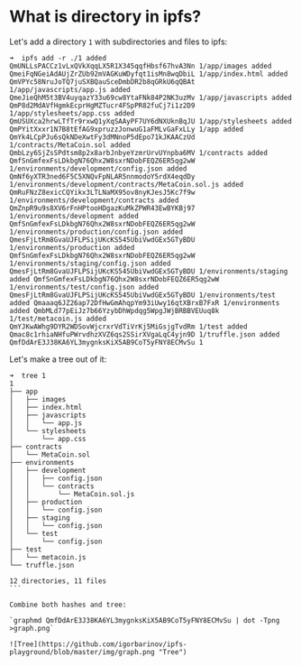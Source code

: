 # What is directory in ipfs?


Let's add a directory `1` with subdirectories and files to ipfs:

`
➜  ipfs add -r ./1
added QmUNLLsPACCz1vLxQVkXqqLX5R1X345qqfHbsf67hvA3Nn 1/app/images
added QmeiFqNGeiAdAUjZrZUb92mVAGKuWDyfqt1isMn8wqDbiL 1/app/index.html
added QmVPYc58NruJoTQ7juSXBQauSceDmbDR2b8qGRkU6qQBAt 1/app/javascripts/app.js
added QmeJieQhM5t3BV4uyqazY33u69cw8YtaFNk84P2NK3uzMv 1/app/javascripts
added QmP8d2MdAVfHgmkEcprHgMZTucr4FSpPR82fuCj7i1z2D9 1/app/stylesheets/app.css
added QmUSUXca2hrwLTfTr9rxwQ1yXqSAAyPF7UY6dNXUknBqJU 1/app/stylesheets
added QmPYitXxxr1N7B8tEfAG9xpruzzJonwuG1aFMLvGaFxLLy 1/app
added QmYk4LCpPJu6sQkNDeXwtFy3dMNnoP5dEpo71kJKAACzUd 1/contracts/MetaCoin.sol
added QmbLzy6SjZsSPdtsm8p2x8arbJnbyeYzmrUrvUYnpba6MV 1/contracts
added QmfSnGmfexFsLDkbgN76Qhx2W8sxrNDobFEQZ6ER5qg2wW 1/environments/development/config.json
added QmNf6yXTR3ned6F5C5XNQvFpNLAR5nnmodoY5rdX4eqdDy 1/environments/development/contracts/MetaCoin.sol.js
added QmRuFNzZ8exicCQYikx3LTLNaMX95ov8nyKJesJ5Kc7f9w 1/environments/development/contracts
added QmZnpR9u9s8XV6rFnHPtooHDgazKuMkZPWR43EwBYKBj97 1/environments/development
added QmfSnGmfexFsLDkbgN76Qhx2W8sxrNDobFEQZ6ER5qg2wW 1/environments/production/config.json
added QmesFjLtRm8GvaUJFLPSijUKcKS545UbiVwdGEx5GTyBDU 1/environments/production
added QmfSnGmfexFsLDkbgN76Qhx2W8sxrNDobFEQZ6ER5qg2wW 1/environments/staging/config.json
added QmesFjLtRm8GvaUJFLPSijUKcKS545UbiVwdGEx5GTyBDU 1/environments/staging
added QmfSnGmfexFsLDkbgN76Qhx2W8sxrNDobFEQZ6ER5qg2wW 1/environments/test/config.json
added QmesFjLtRm8GvaUJFLPSijUKcKS545UbiVwdGEx5GTyBDU 1/environments/test
added Qmaaaq6JZ26ap72DfHwGmAhqpYm93iUwy16qtXBrxB7FxR 1/environments
added QmbMLd77pEiJz7b66YzybDhWpdqg5WpgJWjBRBBVEUuq8k 1/test/metacoin.js
added QmYJKwAWhg9DYR2WDSovWjcrxrVdTiVrKj5MiGsjgTvdRm 1/test
added Qmac8c1rhiaNHfuPWrvdhzXVZ6qs2SSirXVgaLqC4yjn9D 1/truffle.json
added QmfDdArE3J38KA6YL3mygnksKiX5AB9CoT5yFNY8ECMvSu 1
`

Let's make a tree out of it:

````
➜  tree 1
1
├── app
│   ├── images
│   ├── index.html
│   ├── javascripts
│   │   └── app.js
│   └── stylesheets
│       └── app.css
├── contracts
│   └── MetaCoin.sol
├── environments
│   ├── development
│   │   ├── config.json
│   │   └── contracts
│   │       └── MetaCoin.sol.js
│   ├── production
│   │   └── config.json
│   ├── staging
│   │   └── config.json
│   └── test
│       └── config.json
├── test
│   └── metacoin.js
└── truffle.json

12 directories, 11 files
```

Combine both hashes and tree:

`graphmd QmfDdArE3J38KA6YL3mygnksKiX5AB9CoT5yFNY8ECMvSu | dot -Tpng >graph.png`

![Tree](https://github.com/igorbarinov/ipfs-playground/blob/master/img/graph.png "Tree")

